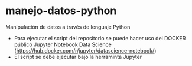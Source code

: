# manejo-datos-python
Manipulación de datos a través de lenguaje Python

* Para ejecutar el script del repositorio se puede hacer uso del DOCKER público Jupyter Notebook Data Science (https://hub.docker.com/r/jupyter/datascience-notebook/)
* El script se debe ejecutar bajo la herraminta Jupyter

